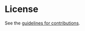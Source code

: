 # License

See the
[guidelines for contributions](https://github.com/voyed/Draft-test-davoyer/blob/main/CONTRIBUTING.md).
